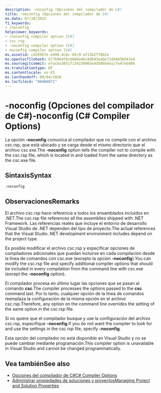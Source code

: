```yaml
---
description: -noconfig (Opciones del compilador de C#)
title: -noconfig (Opciones del compilador de C#)
ms.date: 07/20/2015
f1_keywords:
- /noconfig
helpviewer_keywords:
- /noconfig compiler option [C#]
- csc.rsp
- -noconfig compiler option [C#]
- noconfig compiler option [C#]
ms.assetid: cd26967e-e494-4c8c-b5c9-af13b2f78b2e
ms.openlocfilehash: 677b96df8c6686e46c0db93eabe72dd483b947e4
ms.sourcegitcommit: e7acba36517134238065e4d50bb4a1cfe47ebd06
ms.translationtype: HT
ms.contentlocale: es-ES
ms.lasthandoff: 09/04/2020
ms.locfileid: "89466071"
---
```

# <a name="-noconfig-c-compiler-options"></a><span data-ttu-id="fa28b-103">-noconfig (Opciones del compilador de C#)</span><span class="sxs-lookup"><span data-stu-id="fa28b-103">-noconfig (C# Compiler Options)</span></span>
<span data-ttu-id="fa28b-104">La opción **-noconfig** comunica al compilador que no compile con el archivo csc.rsp, que está ubicado y se carga desde el mismo directorio que el archivo csc.exe.</span><span class="sxs-lookup"><span data-stu-id="fa28b-104">The **-noconfig** option tells the compiler not to compile with the csc.rsp file, which is located in and loaded from the same directory as the csc.exe file.</span></span>  
  
## <a name="syntax"></a><span data-ttu-id="fa28b-105">Sintaxis</span><span class="sxs-lookup"><span data-stu-id="fa28b-105">Syntax</span></span>  
  
```console  
-noconfig  
```  
  
## <a name="remarks"></a><span data-ttu-id="fa28b-106">Observaciones</span><span class="sxs-lookup"><span data-stu-id="fa28b-106">Remarks</span></span>  
 <span data-ttu-id="fa28b-107">El archivo csc.rsp hace referencia a todos los ensamblados incluidos en .NET.</span><span class="sxs-lookup"><span data-stu-id="fa28b-107">The csc.rsp file references all the assemblies shipped with .NET Framework.</span></span> <span data-ttu-id="fa28b-108">Las referencias reales que incluye el entorno de desarrollo Visual Studio de .NET dependen del tipo de proyecto.</span><span class="sxs-lookup"><span data-stu-id="fa28b-108">The actual references that the Visual Studio .NET development environment includes depend on the project type.</span></span>  
  
 <span data-ttu-id="fa28b-109">Es posible modificar el archivo csc.rsp y especificar opciones de compiladores adicionales que puedan incluirse en cada compilación desde la línea de comandos con csc.exe (excepto la opción **-noconfig**).</span><span class="sxs-lookup"><span data-stu-id="fa28b-109">You can modify the csc.rsp file and specify additional compiler options that should be included in every compilation from the command line with csc.exe (except the **-noconfig** option).</span></span>  
  
 <span data-ttu-id="fa28b-110">El compilador procesa en último lugar las opciones que se pasan al comando **csc**.</span><span class="sxs-lookup"><span data-stu-id="fa28b-110">The compiler processes the options passed to the **csc** command last.</span></span> <span data-ttu-id="fa28b-111">Por lo tanto, cualquier opción de la línea de comandos reemplaza la configuración de la misma opción en el archivo csc.rsp.</span><span class="sxs-lookup"><span data-stu-id="fa28b-111">Therefore, any option on the command line overrides the setting of the same option in the csc.rsp file.</span></span>  
  
 <span data-ttu-id="fa28b-112">Si no quiere que el compilador busque y use la configuración del archivo csc.rsp, especifique **-noconfig**.</span><span class="sxs-lookup"><span data-stu-id="fa28b-112">If you do not want the compiler to look for and use the settings in the csc.rsp file, specify **-noconfig**.</span></span>  
  
 <span data-ttu-id="fa28b-113">Esta opción del compilador no está disponible en Visual Studio y no se puede cambiar mediante programación.</span><span class="sxs-lookup"><span data-stu-id="fa28b-113">This compiler option is unavailable in Visual Studio and cannot be changed programmatically.</span></span>  
  
## <a name="see-also"></a><span data-ttu-id="fa28b-114">Vea también</span><span class="sxs-lookup"><span data-stu-id="fa28b-114">See also</span></span>

- [<span data-ttu-id="fa28b-115">Opciones del compilador de C#</span><span class="sxs-lookup"><span data-stu-id="fa28b-115">C# Compiler Options</span></span>](./index.md)
- [<span data-ttu-id="fa28b-116">Administrar propiedades de soluciones y proyectos</span><span class="sxs-lookup"><span data-stu-id="fa28b-116">Managing Project and Solution Properties</span></span>](/visualstudio/ide/managing-project-and-solution-properties)
